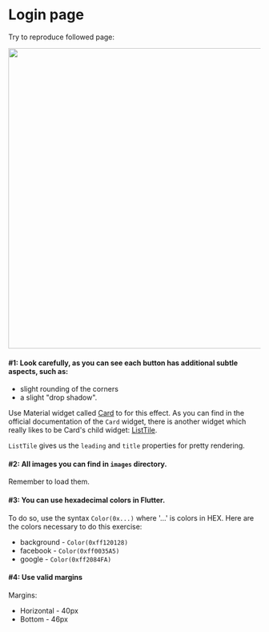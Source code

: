 # Login page

Try to reproduce followed page:

<img src="https://i.imgur.com/ZtfaapT.png" height="600"/>


#### #1: Look carefully, as you can see each button has additional subtle aspects, such as:
  * slight rounding of the corners
  * a slight "drop shadow". 

Use Material widget called [Card](https://api.flutter.dev/flutter/material/Card-class.html) to for this effect. As you can find in the official documentation of the `Card` widget, there is another widget which really likes to be Card's child widget: [ListTile](https://api.flutter.dev/flutter/material/ListTile-class.html).

`ListTile` gives us the `leading` and `title` properties for pretty rendering.

#### #2: All images you can find in `images` directory.

Remember to load them.

#### #3: You can use hexadecimal colors in Flutter.

To do so, use the syntax `Color(0x...)` where '...' is colors in HEX. Here are the colors necessary to do this exercise:
  - background - `Color(0xff120128)`
  - facebook - `Color(0xff0035A5)`
  - google - `Color(0xff2084FA)`

#### #4: Use valid margins

Margins: 
* Horizontal - 40px
* Bottom - 46px